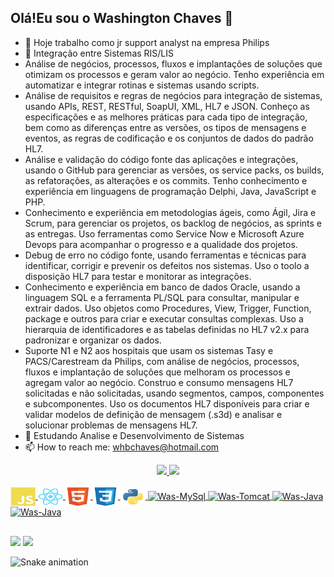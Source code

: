 ## Olá!Eu sou o Washington Chaves 👋


- 🔭 Hoje trabalho como  jr support analyst na empresa Philips
- 🔭 Integração entre Sistemas RIS/LIS
- Análise de negócios, processos, fluxos e implantações de soluções que otimizam os processos e geram valor ao negócio. Tenho experiência em automatizar e integrar rotinas e sistemas usando scripts.
- Análise de requisitos e regras de negócios para integração de sistemas, usando APIs, REST, RESTful, SoapUI, XML, HL7 e JSON. Conheço as especificações e as melhores práticas para cada tipo de integração, bem como as diferenças entre as versões, os tipos de mensagens e eventos, as regras de codificação e os conjuntos de dados do padrão HL7.
- Análise e validação do código fonte das aplicações e integrações, usando o GitHub para gerenciar as versões, os service packs, os builds, as refatorações, as alterações e os commits. Tenho conhecimento e experiência em linguagens de programação Delphi, Java, JavaScript e PHP.
- Conhecimento e experiência em metodologias ágeis, como Ágil, Jira e Scrum, para gerenciar os projetos, os backlog de negócios, as sprints e as entregas. Uso ferramentas como Service Now e Microsoft Azure Devops para acompanhar o progresso e a qualidade dos projetos.
- Debug de erro no código fonte, usando ferramentas e técnicas para identificar, corrigir e prevenir os defeitos nos sistemas. Uso o toolo a disposição HL7 para testar e monitorar as integrações.
- Conhecimento e experiência em banco de dados Oracle, usando a linguagem SQL e a ferramenta PL/SQL para consultar, manipular e extrair dados. Uso objetos como Procedures, View, Trigger, Function, package e outros para criar e executar consultas complexas. Uso a hierarquia de identificadores e as tabelas definidas no HL7 v2.x para padronizar e organizar os dados.
- Suporte N1 e N2 aos hospitais que usam os sistemas Tasy e PACS/Carestream da Philips, com análise de negócios, processos, fluxos e implantação de soluções que melhoram os processos e agregam valor ao negócio. Construo e consumo mensagens HL7 solicitadas e não solicitadas, usando segmentos, campos, componentes e subcomponentes. Uso os documentos HL7 disponíveis para criar e validar modelos de definição de mensagem (.s3d) e analisar e solucionar problemas de mensagens HL7. 
- 🌱 Estudando Analise e Desenvolvimento de Sistemas
- 📫 How to reach me: whbchaves@hotmail.com


<div align="center">
  <a href="https://github.com/washingtonchaves">
  <img height="180em" src="https://github-readme-stats.vercel.app/api?username=washingtonchaves&show_icons=true&theme=dark&include_all_commits=true&count_private=true"/>
  <img height="180em" src="https://github-readme-stats.vercel.app/api/top-langs/?username=washingtonchaves&layout=compact&langs_count=7&theme=dark"/>
</div>

<div style="display: inline_block"><br>
  <img align="center" alt="Was-Js" height="30" width="40" src="https://raw.githubusercontent.com/devicons/devicon/master/icons/javascript/javascript-plain.svg">
  <img align="center" alt="Was-React" height="30" width="40" src="https://raw.githubusercontent.com/devicons/devicon/master/icons/react/react-original.svg">
  <img align="center" alt="Was-HTML" height="30" width="40" src="https://raw.githubusercontent.com/devicons/devicon/master/icons/html5/html5-original.svg">
  <img align="center" alt="Was-CSS" height="30" width="40" src="https://raw.githubusercontent.com/devicons/devicon/master/icons/css3/css3-original.svg">
  <img align="center" alt="Was-Python" height="30" width="40" src="https://raw.githubusercontent.com/devicons/devicon/master/icons/python/python-original.svg">
  <img align="center" alt="Was-MySql" height="30" width="40" src="https://cdn.jsdelivr.net/gh/devicons/devicon/icons/mysql/mysql-original.svg">
  <img align="center" alt="Was-Tomcat" height="30" width="40" src="https://cdn.jsdelivr.net/gh/devicons/devicon/icons/tomcat/tomcat-original.svg">
  <img align="center" alt="Was-Java" height="30" width="40" src="https://img.shields.io/badge/Java-ED8B00?style=for-the-badge&logo=openjdk&logoColor=white">
  <img align="center" alt="Was-Java" height="30" width="40" src="https://img.shields.io/badge/Oracle-F80000?style=for-the-badge&logo=oracle&logoColor=white">
</div>

  ##
  
  <div> 
  <a href="https://instagram.com/henrique_chaves09" target="_blank"><img src="https://img.shields.io/badge/-Instagram-%23E4405F?style=for-the-badge&logo=instagram&logoColor=white" target="_blank"></a>
  <a href="https://www.linkedin.com/in/washington-henrique-chaves-543b64178" target="_blank"><img src="https://img.shields.io/badge/-LinkedIn-%230077B5?style=for-the-badge&logo=linkedin&logoColor=white" target="_blank"></a> 

  ![Snake animation](https://github.com/washingtonchaves/washingtonchaves/blob/output/github-contribution-grid-snake.svg)
  
</div>
